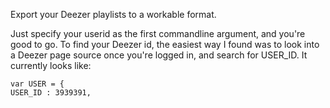 Export your Deezer playlists to a workable format.

Just specify your userid as the first commandline argument, and you're good to go.
To find your Deezer id, the easiest way I found was to look into a Deezer page
source once you're logged in, and search for USER_ID.
It currently looks like:
```
var USER = {
USER_ID : 3939391,
```

